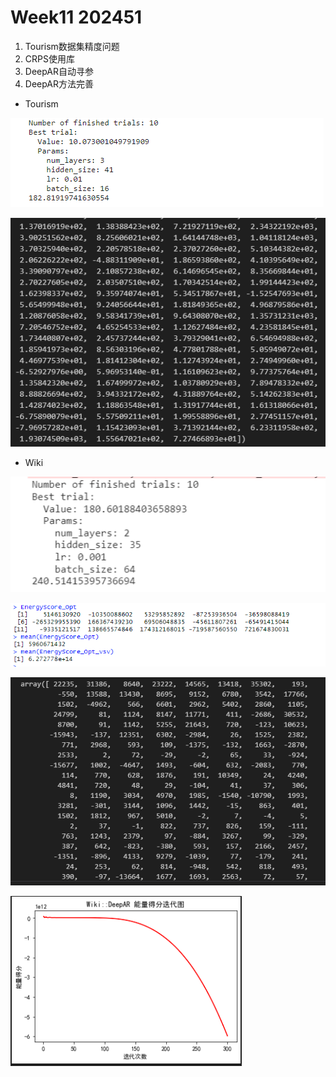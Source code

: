 # Week11 202451

1. Tourism数据集精度问题
2. CRPS使用库
3. DeepAR自动寻参
4. DeepAR方法完善



* Tourism

![image-20240502172334790](Typora_images/image-20240502172334790.png)

![image-20240508104223606](Typora_images/image-20240508104223606.png)

* Wiki

![image-20240506223146161](Typora_images/image-20240506223146161.png)

![image-20240508024808611](Typora_images/image-20240508024808611.png)

![image-20240508103105738](Typora_images/image-20240508103105738.png)

![image-20240508103831834](Typora_images/image-20240508103831834.png)